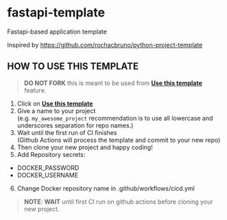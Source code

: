 # fastapi-template
Fastapi-based application template

Inspired by https://github.com/rochacbruno/python-project-template

## HOW TO USE THIS TEMPLATE

> **DO NOT FORK** this is meant to be used from **[Use this template](https://github.com/AlexeyNilov/fastapi-template/generate)** feature.

1. Click on **[Use this template](https://github.com/AlexeyNilov/fastapi-template/generate)**
2. Give a name to your project  
   (e.g. `my_awesome_project` recommendation is to use all lowercase and underscores separation for repo names.)
3. Wait until the first run of CI finishes  
   (Github Actions will process the template and commit to your new repo)
4. Then clone your new project and happy coding!
5. Add Repository secrets:
* DOCKER_PASSWORD
* DOCKER_USERNAME
6. Change Docker repository name in .github/workflows/cicd.yml

> **NOTE**: **WAIT** until first CI run on github actions before cloning your new project.